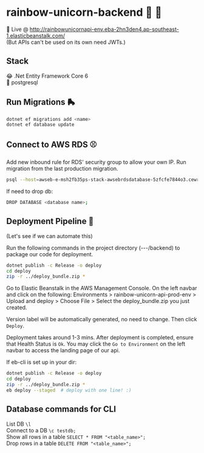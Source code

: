 # rainbow-unicorn-backend 🌈 🦄

📡 Live @ http://rainbowunicornapi-env.eba-2hn3den4.ap-southeast-1.elasticbeanstalk.com/  
(But APIs can't be used on its own need JWTs.)

## Stack
😂 .Net Entity Framework Core 6  
🔢 postgresql

## Run Migrations 🛼
```sh
dotnet ef migrations add <name>
dotnet ef database update
```

## Connect to AWS RDS ⚾️
Add new inbound rule for RDS' security group to allow your own IP.
Run migration from the last production migration.
```sh
psql --host=awseb-e-msh2fb35ps-stack-awsebrdsdatabase-5zfcfe7844o3.cewrunjgyijw.ap-southeast-1.rds.amazonaws.com --port=5432 --username=cherylperyl --dbname=postgres    
```

If need to drop db:
```sh
DROP DATABASE <database name>;
```

## Deployment Pipeline 🏁
(Let's see if we can automate this)

Run the following commands in the project directory (---/backend) to package our code for deployment.
``` sh
dotnet publish -c Release -o deploy
cd deploy
zip -r ../deploy_bundle.zip *
```
Go to Elastic Beanstalk in the AWS Management Console. On the left navbar and click on the following:
Environments > rainbow-unicorn-api-prod-env > Upload and deploy > Choose File > Select the deploy_bundle.zip you just created.

Version label will be automatically generated, no need to change. Then click ```Deploy```.

Deployment takes around 1-3 mins. After deployment is completed, ensure that Health Status is ```Ok```. You may click the ```Go to Environment``` on the left navbar to access the landing page of our api.

If eb-cli is set up in your dir: 
``` sh
dotnet publish -c Release -o deploy
cd deploy
zip -r ../deploy_bundle.zip *
eb deploy --staged  # deploy with one line! :)
```

## Database commands for CLI
List DB ``\l``  
Connect to a DB ```\c testdb;```  
Show all rows in a table ```SELECT * FROM "<table_name>";```  
Drop rows in a table ```DELETE FROM "<table_name>";```  
